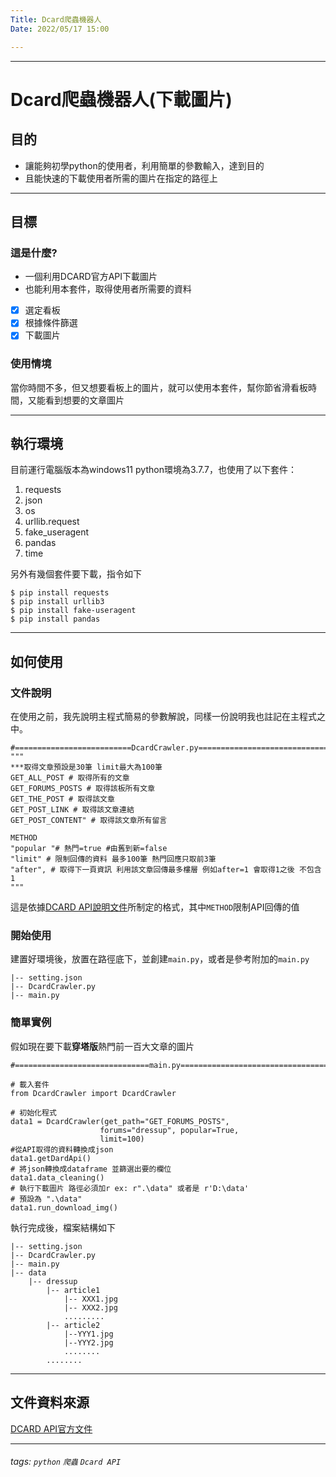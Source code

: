 ```yaml
---
Title: Dcard爬蟲機器人
Date: 2022/05/17 15:00

---
```


---

# Dcard爬蟲機器人(下載圖片)

## 目的

* 讓能夠初學python的使用者，利用簡單的參數輸入，達到目的
* 且能快速的下載使用者所需的圖片在指定的路徑上

---
## 目標

### 這是什麼?
* 一個利用DCARD官方API下載圖片
* 也能利用本套件，取得使用者所需要的資料

- [x] 選定看板
- [x] 根據條件篩選
- [x] 下載圖片

### 使用情境
當你時間不多，但又想要看板上的圖片，就可以使用本套件，幫你節省滑看板時間，又能看到想要的文章圖片

---

## 執行環境
目前運行電腦版本為windows11
python環境為3.7.7，也使用了以下套件：
1. requests
2. json
3. os
4. urllib.request
5. fake_useragent
6. pandas
7. time

另外有幾個套件要下載，指令如下

```shell=
$ pip install requests
$ pip install urllib3
$ pip install fake-useragent
$ pip install pandas
```

---

## 如何使用

### 文件說明
在使用之前，我先說明主程式簡易的參數解說，同樣一份說明我也註記在主程式之中。
```python=
#==========================DcardCrawler.py===================================
"""
***取得文章預設是30筆 limit最大為100筆
GET_ALL_POST # 取得所有的文章
GET_FORUMS_POSTS # 取得該板所有文章
GET_THE_POST # 取得該文章
GET_POST_LINK # 取得該文章連結
GET_POST_CONTENT" # 取得該文章所有留言

METHOD
"popular "# 熱門=true #由舊到新=false
"limit" # 限制回傳的資料 最多100筆 熱門回應只取前3筆
"after", # 取得下一頁資訊 利用該文章回傳最多樓層 例如after=1 會取得1之後 不包含1
"""
```
這是依據[DCARD API說明文件](https://blog.jiatool.com/posts/dcard_api_v2/)所制定的格式，其中`METHOD`限制API回傳的值

### 開始使用
建置好環境後，放置在路徑底下，並創建`main.py`，或者是參考附加的`main.py`

    |-- setting.json
    |-- DcardCrawler.py
    |-- main.py

### 簡單實例
假如現在要下載**穿塔版**熱門前一百大文章的圖片
```python=
#==============================main.py=====================================

# 載入套件
from DcardCrawler import DcardCrawler

# 初始化程式
data1 = DcardCrawler(get_path="GET_FORUMS_POSTS",
                    forums="dressup", popular=True, 
                    limit=100)
#從API取得的資料轉換成json
data1.getDardApi()
# 將json轉換成dataframe 並篩選出要的欄位
data1.data_cleaning()
# 執行下載圖片 路徑必須加r ex: r".\data" 或者是 r'D:\data'
# 預設為 ".\data"
data1.run_download_img()
```

執行完成後，檔案結構如下


    |-- setting.json
    |-- DcardCrawler.py
    |-- main.py
    |-- data
        |-- dressup
            |-- article1
                |-- XXX1.jpg
                |-- XXX2.jpg
                .........
            |-- article2
                |--YYY1.jpg
                |--YYY2.jpg
                ........
            ........
        
<!-- ## 必要的背景
需要能夠了解python的for指令、IO操作、讀懂API文件、pandas基礎操作 -->

---

## 文件資料來源
[DCARD API官方文件](https://blog.jiatool.com/posts/dcard_api_v2/)

---
###### tags: `python` `爬蟲` `Dcard API` 